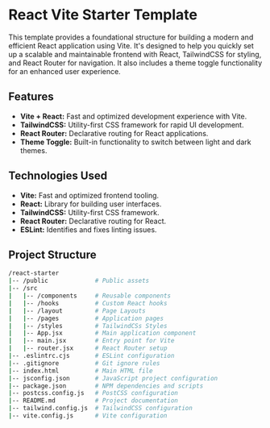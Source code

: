 # React Vite Starter Template

This template provides a foundational structure for building a modern and efficient React application using Vite. It's designed to help you quickly set up a scalable and maintainable frontend with React, TailwindCSS for styling, and React Router for navigation. It also includes a theme toggle functionality for an enhanced user experience.

## Features

- **Vite + React:** Fast and optimized development experience with Vite.
- **TailwindCSS:** Utility-first CSS framework for rapid UI development.
- **React Router:** Declarative routing for React applications.
- **Theme Toggle:** Built-in functionality to switch between light and dark themes.

## Technologies Used

- **Vite:** Fast and optimized frontend tooling.
- **React:** Library for building user interfaces.
- **TailwindCSS:** Utility-first CSS framework.
- **React Router:** Declarative routing for React.
- **ESLint:** Identifies and fixes linting issues.

## Project Structure

```bash
/react-starter
|-- /public             # Public assets
|-- /src
|   |-- /components     # Reusable components
|   |-- /hooks          # Custom React hooks
|   |-- /layout         # Page Layouts
|   |-- /pages          # Application pages
|   |-- /styles         # TailwindCSs Styles
|   |-- App.jsx         # Main application component
|   |-- main.jsx        # Entry point for Vite
|   |-- router.jsx      # React Router setup
|-- .eslintrc.cjs       # ESLint configuration
|-- .gitignore          # Git ignore rules
|-- index.html          # Main HTML file
|-- jsconfig.json       # JavaScript project configuration
|-- package.json        # NPM dependencies and scripts
|-- postcss.config.js   # PostCSS configuration
|-- README.md           # Project documentation
|-- tailwind.config.js  # TailwindCSS configuration
|-- vite.config.js      # Vite configuration
```
